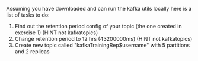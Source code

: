 Assuming you have downloaded and can run the kafka utils locally here is a list of tasks to do:

1. Find out the retention period config of your topic (the one created in exercise 1) (HINT not kafkatopics)
2. Change retention period to 12 hrs (43200000ms) (HINT not kafkatopics)
3. Create new topic called "kafkaTrainingRep$username" with 5 partitions and 2 replicas


